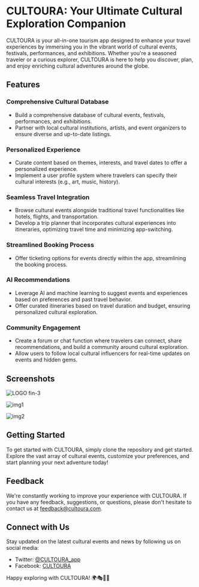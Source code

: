 # CULTOURA: Your Ultimate Cultural Exploration Companion

CULTOURA is your all-in-one tourism app designed to enhance your travel experiences by immersing you in the vibrant world of cultural events, festivals, performances, and exhibitions. Whether you're a seasoned traveler or a curious explorer, CULTOURA is here to help you discover, plan, and enjoy enriching cultural adventures around the globe.

## Features

### Comprehensive Cultural Database
- Build a comprehensive database of cultural events, festivals, performances, and exhibitions.
- Partner with local cultural institutions, artists, and event organizers to ensure diverse and up-to-date listings.

### Personalized Experience
- Curate content based on themes, interests, and travel dates to offer a personalized experience.
- Implement a user profile system where travelers can specify their cultural interests (e.g., art, music, history).

### Seamless Travel Integration
- Browse cultural events alongside traditional travel functionalities like hotels, flights, and transportation.
- Develop a trip planner that incorporates cultural experiences into itineraries, optimizing travel time and minimizing app-switching.

### Streamlined Booking Process
- Offer ticketing options for events directly within the app, streamlining the booking process.

### AI Recommendations
- Leverage AI and machine learning to suggest events and experiences based on preferences and past travel behavior.
- Offer curated itineraries based on travel duration and budget, ensuring personalized cultural exploration.

### Community Engagement
- Create a forum or chat function where travelers can connect, share recommendations, and build a community around cultural exploration.
- Allow users to follow local cultural influencers for real-time updates on events and hidden gems.

## Screenshots

![LOGO fin-3](https://github.com/bhrigutayal/TourismApp/assets/123312515/642885fe-a87d-4c0d-8aaf-f2ae2aa2d6a8)

![img1](https://github.com/bhrigutayal/TourismApp/assets/123312515/e624b4bc-4ca6-4ae7-afe7-9fb8522752e5)

![img2](https://github.com/bhrigutayal/TourismApp/assets/123312515/0665758c-6c2a-45ec-a508-2fcd58873f8b)




## Getting Started

To get started with CULTOURA, simply clone the repository and get started. Explore the vast array of cultural events, customize your preferences, and start planning your next adventure today!

## Feedback

We're constantly working to improve your experience with CULTOURA. If you have any feedback, suggestions, or questions, please don't hesitate to contact us at [feedback@cultoura.com](mailto:feedback@cultoura.com).

## Connect with Us

Stay updated on the latest cultural events and news by following us on social media:
- Twitter: [@CULTOURA_app](https://twitter.com/CULTOURA_app)
- Facebook: [CULTOURA](https://www.facebook.com/CULTOURA)

Happy exploring with CULTOURA! 🌍🎭🎨🎶
